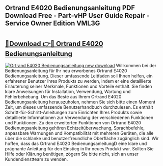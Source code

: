 ## Ortrand E4020 Bedienungsanleitung PDF Download Free - Part-vHP User Guide Repair - Service Owner Edition VML3G

# <h2><a href="http://df0tuof.blite.top/?on=Ortrand+E4020+Bedienungsanleitung">🔗Download 👉🔴 Ortrand E4020 Bedienungsanleitung</a></h2>

[![Ortrand E4020 Bedienungsanleitung new download](https://i.imgur.com/lujVjoI.png)](http://df0tuof.blite.top/?on=Ortrand+E4020+Bedienungsanleitung)
Willkommen bei der Bedienungsanleitung für Ihr neu erworbenes Ortrand E4020 Bedienungsanleitung. Dieser umfassende Leitfaden soll Ihnen helfen, ein erfahrener Benutzer Ihres Produkts zu werden, indem er eine detaillierte Erläuterung seiner Merkmale, Funktionen und Vorteile enthält. Sie finden klare Anweisungen für Installation, Verwendung, Wartung und Fehlerbehebung. Um das Beste aus Ihrem Ortrand E4020 Bedienungsanleitung herauszuholen, nehmen Sie sich bitte einen Moment Zeit, um dieses umfassende Benutzerhandbuch durchzulesen. Es enthält Schritt-für-Schritt-Anleitungen zum Einrichten Ihres Produkts sowie detaillierte Informationen zur Verwendung der verschiedenen Funktionen und Funktionen. Zu den erweiterten Funktionen von Ortrand E4020 Bedienungsanleitung gehören Echtzeitüberwachung, Sprachbefehle, anpassbare Warnungen und Kompatibilität mit mehreren Geräten, die alle über die schlanke und benutzerfreundliche Oberfläche zugänglich sind. Wir hoffen, dass das Ortrand E4020 BedienungsanleitungD eine klare und prägnante Anleitung für den Einstieg in Ihr neues Produkt war. Sollten Sie Hilfe oder Klärung benötigen, zögern Sie bitte nicht, sich an unser Kundendienstteam zu wenden.
